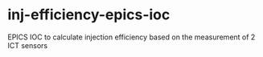 # inj-efficiency-epics-ioc
EPICS IOC to calculate injection efficiency based on the measurement of 2 ICT sensors
